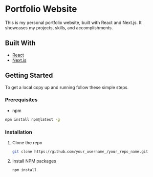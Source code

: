 # Portfolio Website

This is my personal portfolio website, built with React and Next.js. It showcases my projects, skills, and accomplishments.

## Built With

*   [React](https://reactjs.org/)
*   [Next.js](https://nextjs.org/)

## Getting Started

To get a local copy up and running follow these simple steps.

### Prerequisites

*   npm
  ```sh
  npm install npm@latest -g
  ```

### Installation

1.  Clone the repo
    ```sh
    git clone https://github.com/your_username_/your_repo_name.git
    ```
2.  Install NPM packages
    ```sh
    npm install
